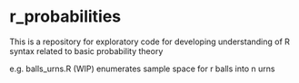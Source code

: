 # r_probabilities

This is a repository for exploratory code for developing understanding of R syntax related to basic probability theory

e.g. balls_urns.R (WIP) enumerates sample space for r balls into n urns
